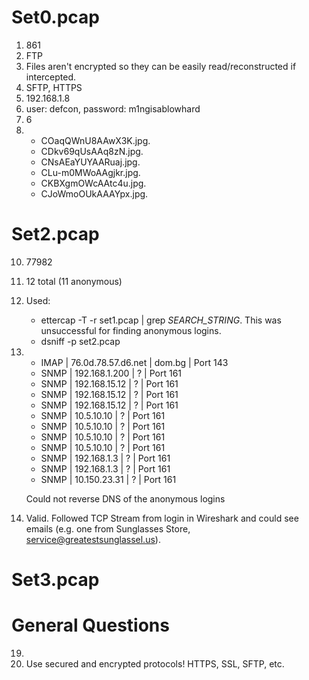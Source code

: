 # Set0.pcap #

1. 861
2. FTP
3. Files aren't encrypted so they can be easily read/reconstructed if intercepted.
4. SFTP, HTTPS
5. 192.168.1.8
6. user: defcon, password: m1ngisablowhard
7. 6
8.
   - COaqQWnU8AAwX3K.jpg.
   - CDkv69qUsAAq8zN.jpg.
   - CNsAEaYUYAARuaj.jpg.
   - CLu-m0MWoAAgjkr.jpg.
   - CKBXgmOWcAAtc4u.jpg.
   - CJoWmoOUkAAAYpx.jpg.


# Set2.pcap #
10. 77982
11. 12 total (11 anonymous)
12. Used:
    - ettercap -T -r set1.pcap | grep *SEARCH\_STRING*. This was unsuccessful
      for finding anonymous logins.
    - dsniff -p set2.pcap
13.
    - IMAP | 76.0d.78.57.d6.net | dom.bg | Port 143
    - SNMP | 192.168.1.200      |   ?    | Port 161
    - SNMP | 192.168.15.12      |   ?    | Port 161
    - SNMP | 192.168.15.12      |   ?    | Port 161
    - SNMP | 192.168.15.12      |   ?    | Port 161
    - SNMP | 10.5.10.10         |   ?    | Port 161
    - SNMP | 10.5.10.10         |   ?    | Port 161
    - SNMP | 10.5.10.10         |   ?    | Port 161
    - SNMP | 10.5.10.10         |   ?    | Port 161
    - SNMP | 192.168.1.3        |   ?    | Port 161
    - SNMP | 192.168.1.3        |   ?    | Port 161
    - SNMP | 10.150.23.31       |   ?    | Port 161

    Could not reverse DNS of the anonymous logins
14. Valid. Followed TCP Stream from login in Wireshark and could see emails
    (e.g. one from Sunglasses Store, service@greatestsunglassel.us).
   
 
# Set3.pcap #





# General Questions #
19. 
20. Use secured and encrypted protocols! HTTPS, SSL, SFTP, etc.
